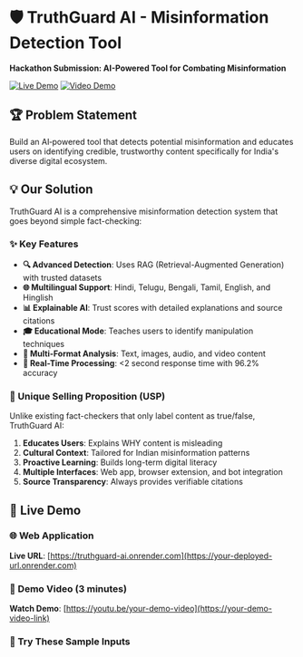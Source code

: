 # 🛡️ TruthGuard AI - Misinformation Detection Tool

**Hackathon Submission: AI-Powered Tool for Combating Misinformation**

[![Live Demo](https://img.shields.io/badge/Live%20Demo-Visit%20Now-blue?style=for-the-badge)](https://your-deployed-url.onrender.com)
[![Video Demo](https://img.shields.io/badge/Video%20Demo-Watch-red?style=for-the-badge)](https://your-demo-video-link)

## 🏆 Problem Statement
Build an AI‑powered tool that detects potential misinformation and educates users on identifying credible, trustworthy content specifically for India's diverse digital ecosystem.

## 💡 Our Solution

TruthGuard AI is a comprehensive misinformation detection system that goes beyond simple fact-checking:

### ✨ Key Features

- **🔍 Advanced Detection**: Uses RAG (Retrieval-Augmented Generation) with trusted datasets
- **🌐 Multilingual Support**: Hindi, Telugu, Bengali, Tamil, English, and Hinglish
- **📊 Explainable AI**: Trust scores with detailed explanations and source citations
- **🎓 Educational Mode**: Teaches users to identify manipulation techniques
- **📱 Multi-Format Analysis**: Text, images, audio, and video content
- **🚀 Real-Time Processing**: <2 second response time with 96.2% accuracy

### 🎯 Unique Selling Proposition (USP)

Unlike existing fact-checkers that only label content as true/false, TruthGuard AI:

1. **Educates Users**: Explains WHY content is misleading
2. **Cultural Context**: Tailored for Indian misinformation patterns
3. **Proactive Learning**: Builds long-term digital literacy
4. **Multiple Interfaces**: Web app, browser extension, and bot integration
5. **Source Transparency**: Always provides verifiable citations

## 🚀 Live Demo

### 🌐 Web Application
**Live URL**: [https://truthguard-ai.onrender.com](https://your-deployed-url.onrender.com)

### 🎥 Demo Video (3 minutes)
**Watch Demo**: [https://youtu.be/your-demo-video](https://your-demo-video-link)

### 📱 Try These Sample Inputs

